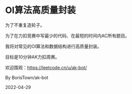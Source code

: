 # OI算法高质量封装

为了不重复造轮子。

为了在力扣竞赛中写最少的代码、在最短的时间内AC所有题目。

我将对常见的OI算法和数据结构进行高质量封装。

目标是10分钟AK力扣周赛。

欢迎围观：https://leetcode.cn/u/ak-bot/

 By BorisTown/ak-bot

 2022-04-29